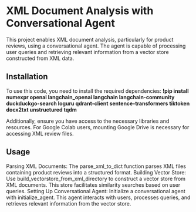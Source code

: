 # XML Document Analysis with Conversational Agent

This project enables XML document analysis, particularly for product reviews, using a conversational agent. The agent is capable of processing user queries and retrieving relevant information from a vector store constructed from XML data.

## Installation

To use this code, you need to install the required dependencies:
**!pip install numexpr openai langchain_openai langchain langchain-community duckduckgo-search loguru qdrant-client sentence-transformers tiktoken docx2txt unstructured tqdm**

Additionally, ensure you have access to the necessary libraries and resources. For Google Colab users, mounting Google Drive is necessary for accessing XML review files.

## Usage
Parsing XML Documents: The parse_xml_to_dict function parses XML files containing product reviews into a structured format.
Building Vector Store: Use build_vectorstore_from_xml_directory to construct a vector store from XML documents. This store facilitates similarity searches based on user queries.
Setting Up Conversational Agent: Initialize a conversational agent with initialize_agent. This agent interacts with users, processes queries, and retrieves relevant information from the vector store.
